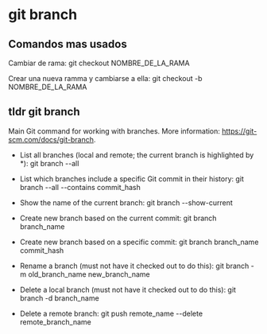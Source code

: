 # git branch

## Comandos mas usados

Cambiar de rama:
git checkout NOMBRE_DE_LA_RAMA

Crear una nueva ramma y cambiarse a ella:
git checkout -b  NOMBRE_DE_LA_RAMA

## tldr git branch

  Main Git command for working with branches.
  More information: <https://git-scm.com/docs/git-branch>.

- List all branches (local and remote; the current branch is highlighted by *):
    git branch --all

- List which branches include a specific Git commit in their history:
    git branch --all --contains commit_hash

- Show the name of the current branch:
    git branch --show-current

- Create new branch based on the current commit:
    git branch branch_name

- Create new branch based on a specific commit:
    git branch branch_name commit_hash

- Rename a branch (must not have it checked out to do this):
    git branch -m old_branch_name new_branch_name

- Delete a local branch (must not have it checked out to do this):
    git branch -d branch_name

- Delete a remote branch:
    git push remote_name --delete remote_branch_name
